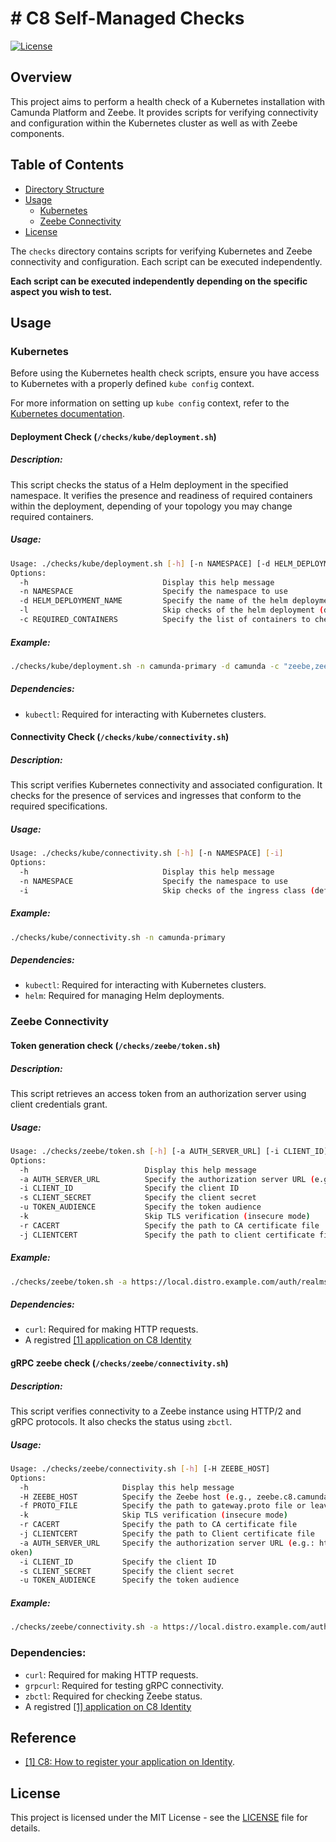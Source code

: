 # # C8 Self-Managed Checks

[![License](https://img.shields.io/badge/license-MIT-blue.svg)](LICENSE)

## Overview

This project aims to perform a health check of a Kubernetes installation with Camunda Platform and Zeebe. It provides scripts for verifying connectivity and configuration within the Kubernetes cluster as well as with Zeebe components.

## Table of Contents

- [Directory Structure](#directory-structure)
- [Usage](#usage)
  - [Kubernetes](#kubernetes-connectivity)
  - [Zeebe Connectivity](#zeebe-connectivity)
- [License](#license)

The `checks` directory contains scripts for verifying Kubernetes and Zeebe connectivity and configuration. Each script can be executed independently.

**Each script can be executed independently depending on the specific aspect you wish to test.**

## Usage

### Kubernetes

Before using the Kubernetes health check scripts, ensure you have access to Kubernetes with a properly defined `kube config` context.

For more information on setting up `kube config` context, refer to the [Kubernetes documentation](https://kubernetes.io/docs/reference/kubectl/generated/kubectl_config/kubectl_config_use-context/).

#### Deployment Check (`/checks/kube/deployment.sh`)

##### Description:

This script checks the status of a Helm deployment in the specified namespace.
It verifies the presence and readiness of required containers within the deployment, depending of your topology you may change required containers.

##### Usage:
```bash
Usage: ./checks/kube/deployment.sh [-h] [-n NAMESPACE] [-d HELM_DEPLOYMENT_NAME] [-l] [-c REQUIRED_CONTAINERS]
Options:
  -h                              Display this help message
  -n NAMESPACE                    Specify the namespace to use
  -d HELM_DEPLOYMENT_NAME         Specify the name of the helm deployment (default: camunda)
  -l                              Skip checks of the helm deployment (default: 0)
  -c REQUIRED_CONTAINERS          Specify the list of containers to check (comma-separated, default: console connector web-modeler optimize zeebe zeebe-gateway)
```

##### Example:
```bash
./checks/kube/deployment.sh -n camunda-primary -d camunda -c "zeebe,zeebe-gateway,web-modeler"
```

##### Dependencies:

- `kubectl`: Required for interacting with Kubernetes clusters.

#### Connectivity Check (`/checks/kube/connectivity.sh`)

##### Description:

This script verifies Kubernetes connectivity and associated configuration.
It checks for the presence of services and ingresses that conform to the required specifications.

##### Usage:
```bash
Usage: ./checks/kube/connectivity.sh [-h] [-n NAMESPACE] [-i]
Options:
  -h                              Display this help message
  -n NAMESPACE                    Specify the namespace to use
  -i                              Skip checks of the ingress class (default: 0)
```

##### Example:
```bash
./checks/kube/connectivity.sh -n camunda-primary
```

##### Dependencies:

- `kubectl`: Required for interacting with Kubernetes clusters.
- `helm`: Required for managing Helm deployments.

### Zeebe Connectivity

#### Token generation check (`/checks/zeebe/token.sh`)

##### Description:

This script retrieves an access token from an authorization server using client credentials grant.

##### Usage:
```bash
Usage: ./checks/zeebe/token.sh [-h] [-a AUTH_SERVER_URL] [-i CLIENT_ID] [-s CLIENT_SECRET] [-u TOKEN_AUDIENCE]
Options:
  -h                          Display this help message
  -a AUTH_SERVER_URL          Specify the authorization server URL (e.g.: https://local.distro.ultrawombat.com/auth/realms/camunda-platform/protocol/openid-connect/token)
  -i CLIENT_ID                Specify the client ID
  -s CLIENT_SECRET            Specify the client secret
  -u TOKEN_AUDIENCE           Specify the token audience
  -k                          Skip TLS verification (insecure mode)
  -r CACERT                   Specify the path to CA certificate file
  -j CLIENTCERT               Specify the path to client certificate file
```

##### Example:
```bash
./checks/zeebe/token.sh -a https://local.distro.example.com/auth/realms/camunda-platform/protocol/openid-connect/token -i myclientid -s 0Rn28VrQxGNxowrCWe6wbujwFghO4990 -u zeebe.distro.example.com
```

##### Dependencies:

- `curl`: Required for making HTTP requests.
- A registred [[1] application on C8 Identity](#Reference)

#### gRPC zeebe check (`/checks/zeebe/connectivity.sh`)

##### Description:

This script verifies connectivity to a Zeebe instance using HTTP/2 and gRPC protocols. It also checks the status using `zbctl`.

##### Usage:
```bash
Usage: ./checks/zeebe/connectivity.sh [-h] [-H ZEEBE_HOST]
Options:
  -h                     Display this help message
  -H ZEEBE_HOST          Specify the Zeebe host (e.g., zeebe.c8.camunda.example.com)
  -f PROTO_FILE          Specify the path to gateway.proto file or leave empty to download it
  -k                     Skip TLS verification (insecure mode)
  -r CACERT              Specify the path to CA certificate file
  -j CLIENTCERT          Specify the path to Client certificate file
  -a AUTH_SERVER_URL     Specify the authorization server URL (e.g.: https://local.distro.example.com/auth/realms/camunda-platform/protocol/openid-connect/t
oken)
  -i CLIENT_ID           Specify the client ID
  -s CLIENT_SECRET       Specify the client secret
  -u TOKEN_AUDIENCE      Specify the token audience
```

##### Example:
```bash
./checks/zeebe/connectivity.sh -a https://local.distro.example.com/auth/realms/camunda-platform/protocol/openid-connect/token -i myclientid -s 0Rn28VrQxGNxowrCWe6wbujwFghO4990 -u zeebe.distro.example.com -H zeebe.local.distro.example.com:443
```

### Dependencies:

- `curl`: Required for making HTTP requests.
- `grpcurl`: Required for testing gRPC connectivity.
- `zbctl`: Required for checking Zeebe status.
- A registred [[1] application on C8 Identity](#Reference)

## Reference

- [[1] C8: How to register your application on Identity](https://github.com/camunda-community-hub/camunda-8-examples/blob/main/payment-example-process-application/kube/README.md#4-generating-an-m2m-token-for-our-application).

## License


This project is licensed under the MIT License - see the [LICENSE](LICENSE) file for details.
